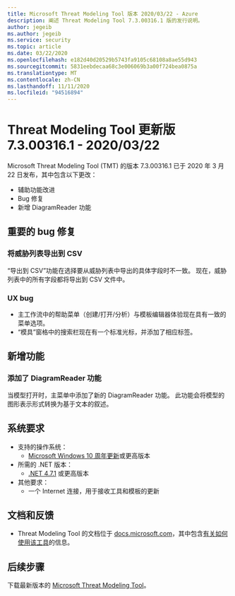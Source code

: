 ```yaml
---
title: Microsoft Threat Modeling Tool 版本 2020/03/22 - Azure
description: 阐述 Threat Modeling Tool 7.3.00316.1 版的发行说明。
author: jegeib
ms.author: jegeib
ms.service: security
ms.topic: article
ms.date: 03/22/2020
ms.openlocfilehash: e182d40d20529b5743fa9105c68108a8ae55d943
ms.sourcegitcommit: 5831eebdecaa68c3e006069b3a00f724bea0875a
ms.translationtype: MT
ms.contentlocale: zh-CN
ms.lasthandoff: 11/11/2020
ms.locfileid: "94516894"
---
```

# <a name="threat-modeling-tool-update-release-73003161---03222020"></a>Threat Modeling Tool 更新版 7.3.00316.1 - 2020/03/22

Microsoft Threat Modeling Tool (TMT) 的版本 7.3.00316.1 已于 2020 年 3 月 22 日发布，其中包含以下更改：

- 辅助功能改进
- Bug 修复
- 新增 DiagramReader 功能

## <a name="notable-bug-fixes"></a>重要的 bug 修复

### <a name="exporting-the-threat-list-to-csv"></a>将威胁列表导出到 CSV

“导出到 CSV”功能在选择要从威胁列表中导出的具体字段时不一致。 现在，威胁列表中的所有字段都将导出到 CSV 文件中。 

### <a name="ux-bugs"></a>UX bug

- 主工作流中的帮助菜单（创建/打开/分析）与模板编辑器体验现在具有一致的菜单选项。
- “模具”窗格中的搜索栏现在有一个标准光标，并添加了相应标签。

## <a name="new-features"></a>新增功能

### <a name="diagramreader-feature-has-been-added"></a>添加了 DiagramReader 功能

当模型打开时，主菜单中添加了新的 DiagramReader 功能。 此功能会将模型的图形表示形式转换为基于文本的叙述。 

## <a name="system-requirements"></a>系统要求

- 支持的操作系统：
  - [Microsoft Windows 10 周年更新](https://blogs.windows.com/windowsexperience/2016/08/02/how-to-get-the-windows-10-anniversary-update/#HTkoK5Zdv0g2F2Zq.97)或更高版本
- 所需的 .NET 版本：
  - [.NET 4.7.1](https://go.microsoft.com/fwlink/?LinkId=863262) 或更高版本
- 其他要求：
  - 一个 Internet 连接，用于接收工具和模板的更新

## <a name="documentation-and-feedback"></a>文档和反馈

- Threat Modeling Tool 的文档位于 [docs.microsoft.com](./threat-modeling-tool.md)，其中包含[有关如何使用该工具](./threat-modeling-tool-getting-started.md)的信息。

## <a name="next-steps"></a>后续步骤

下载最新版本的 [Microsoft Threat Modeling Tool](https://aka.ms/threatmodelingtool)。